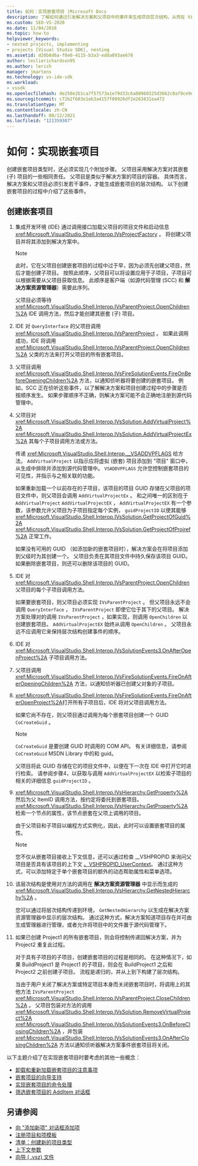 ```yaml
---
title: 如何：实现嵌套项目 |Microsoft Docs
description: 了解如何通过引发解决方案和父项目中的事件来生成项目层次结构，从而在 Visual Studio 中实现嵌套项目。
ms.custom: SEO-VS-2020
ms.date: 11/04/2016
ms.topic: how-to
helpviewer_keywords:
- nested projects, implementing
- projects [Visual Studio SDK], nesting
ms.assetid: d20b8d6a-f0e0-4115-b3a3-edda893ae678
author: leslierichardson95
ms.author: lerich
manager: jmartens
ms.technology: vs-ide-sdk
ms.workload:
- vssdk
ms.openlocfilehash: de258e2b1ca7f57573a1e79d33c6a80960325d3662c8af9ce9e8111a330b6f12
ms.sourcegitcommit: c72b2f603e1eb3a4157f00926df2e263831ea472
ms.translationtype: MT
ms.contentlocale: zh-CN
ms.lasthandoff: 08/12/2021
ms.locfileid: "121359307"
---
```

# <a name="how-to-implement-nested-projects"></a>如何：实现嵌套项目

创建嵌套项目类型时，还必须实现几个附加步骤。 父项目采用解决方案对其嵌套 (子) 项目的一些相同责任。 父项目是类似于解决方案的项目的容器。 具体而言，解决方案和父项目必须引发若干事件，才能生成嵌套项目的层次结构。 以下创建嵌套项目的过程中介绍了这些事件。

## <a name="create-nested-projects"></a>创建嵌套项目

1. 集成开发环境 (IDE) 通过调用接口加载父项目的项目文件和启动信息 <xref:Microsoft.VisualStudio.Shell.Interop.IVsProjectFactory> 。 将创建父项目并将其添加到解决方案中。

    > [!NOTE]
    > 此时，它在父项目创建嵌套项目的过程中过于早，因为必须先创建父项目，然后才能创建子项目。 按照此顺序，父项目可以将设置应用于子项目，子项目可以根据需要从父项目获取信息。 此顺序是客户端（如源代码管理 (SCC) 和 **解决方案资源管理器**）需要此序列。

     父项目必须等待 <xref:Microsoft.VisualStudio.Shell.Interop.IVsParentProject.OpenChildren%2A> IDE 调用方法，然后才能创建其嵌套 (子) 项目。

2. IDE 对 `QueryInterface` 的父项目调用 <xref:Microsoft.VisualStudio.Shell.Interop.IVsParentProject> 。 如果此调用成功，IDE 将调用 <xref:Microsoft.VisualStudio.Shell.Interop.IVsParentProject.OpenChildren%2A> 父类的方法来打开父项目的所有嵌套项目。

3. 父项目调用 <xref:Microsoft.VisualStudio.Shell.Interop.IVsFireSolutionEvents.FireOnBeforeOpeningChildren%2A> 方法，以通知侦听器将要创建的嵌套项目。 例如，SCC 正在侦听这些事件，以了解解决方案和项目创建过程中的步骤是否按顺序发生。 如果步骤顺序不正确，则解决方案可能不会正确地注册到源代码管理中。

4. 父项目对 <xref:Microsoft.VisualStudio.Shell.Interop.IVsSolution.AddVirtualProject%2A> <xref:Microsoft.VisualStudio.Shell.Interop.IVsSolution.AddVirtualProjectEx%2A> 其每个子项目调用方法或方法。

     传递 <xref:Microsoft.VisualStudio.Shell.Interop.__VSADDVPFLAGS> 给方法， `AddVirtualProject` 以指示应将虚拟 (嵌套) 项目添加到 "项目" 窗口中，从生成中排除并添加到源代码管理中。 `VSADDVPFLAGS` 允许您控制嵌套项目的可见性，并指示与之相关联的功能。

     如果重新加载一个以前存在的子项目，该项目的项目 GUID 存储在父项目的项目文件中，则父项目会调用 `AddVirtualProjectEx` 。 和之间唯一的区别在于 `AddVirtualProject` `AddVirtualProjectEX` ， `AddVirtualProjectEX` 有一个参数，该参数允许父项目为子项目指定每个实例， `guidProjectID` 以使其能够 <xref:Microsoft.VisualStudio.Shell.Interop.IVsSolution.GetProjectOfGuid%2A> <xref:Microsoft.VisualStudio.Shell.Interop.IVsSolution.GetProjectOfProjref%2A> 正常工作。

     如果没有可用的 GUID （如添加新的嵌套项目时），解决方案会在将项目添加到父级时为其创建一个。 父项目负责在其项目文件中持久保存该项目 GUID。 如果删除嵌套项目，则还可以删除该项目的 GUID。

5. IDE 对 <xref:Microsoft.VisualStudio.Shell.Interop.IVsParentProject.OpenChildren> 父项目的每个子项目调用方法。

     如果要嵌套项目，则父项目必须实现 `IVsParentProject` 。 但父项目永远不会调用 `QueryInterface` ， `IVsParentProject` 即使它位于其下的父项目。 解决方案处理对的调用 `IVsParentProject` ，如果实现，则调用 `OpenChildren` 以创建嵌套项目。 `AddVirtualProjectEX` 始终从调用 `OpenChildren` 。 父项目永远不应调用它来保持层次结构创建事件的顺序。

6. IDE 对 <xref:Microsoft.VisualStudio.Shell.Interop.IVsSolutionEvents3.OnAfterOpenProject%2A> 子项目调用方法。

7. 父项目调用 <xref:Microsoft.VisualStudio.Shell.Interop.IVsFireSolutionEvents.FireOnAfterOpeningChildren%2A> 方法，以通知侦听器已创建父对象的子项目。

8. <xref:Microsoft.VisualStudio.Shell.Interop.IVsFireSolutionEvents.FireOnAfterOpenProject%2A>打开所有子项目后，IDE 将对父项目调用方法。

     如果它尚不存在，则父项目通过调用为每个嵌套项目创建一个 GUID `CoCreateGuid` 。

    > [!NOTE]
    > `CoCreateGuid` 是要创建 GUID 时调用的 COM API。 有关详细信息，请参阅 `CoCreateGuid` MSDN Library 中的和 guid。

     父项目将此 GUID 存储在它的项目文件中，以便在下一次在 IDE 中打开它时进行检索。 请参阅步骤4，以获取与调用 `AddVirtualProjectEX` 以检索子项目的相关的详细信息 `guidProjectID` 。

9. <xref:Microsoft.VisualStudio.Shell.Interop.IVsHierarchy.GetProperty%2A>然后为父 ItemID 调用方法，按约定将委托到嵌套项目。 <xref:Microsoft.VisualStudio.Shell.Interop.IVsHierarchy.GetProperty%2A>检索一个节点的属性，该节点嵌套在父项上调用的项目。

     由于父项目和子项目以编程方式实例化，因此，此时可以设置嵌套项目的属性。

    > [!NOTE]
    > 您不仅从嵌套项目接收上下文信息，还可以通过检查 __VSHPROPID 来询问父项目是否具有该项目的上下文 [。VSHPROPID_UserContext](<xref:Microsoft.VisualStudio.Shell.Interop.__VSHPROPID.VSHPROPID_UserContext>)。 通过这种方式，可以添加特定于单个嵌套项目的额外的动态帮助属性和菜单选项。

10. 该层次结构是使用对方法的调用在 **解决方案资源管理器** 中显示而生成的 <xref:Microsoft.VisualStudio.Shell.Interop.IVsHierarchy.GetNestedHierarchy%2A> 。

     您可以通过将层次结构传递到环境， `GetNestedHierarchy` 以生成在解决方案资源管理器中显示的层次结构。 通过这种方式，解决方案知道项目存在并可由生成管理器进行管理，或者允许将项目中的文件置于源代码管理下。

11. 如果已创建 Project1 的所有嵌套项目，则会将控制传递回解决方案，并为 Project2 重复此过程。

     对于具有子项目的子项目，创建嵌套项目的过程是相同的。 在这种情况下，如果 BuildProject1 是 Project1 的子项目，则会在 BuildProject1 之后和 Project2 之前创建子项目。 流程是递归的，并从上到下构建了层次结构。

     当由于用户关闭了解决方案或特定项目本身而关闭嵌套项目时，将调用上的其他方法 `IVsParentProject` <xref:Microsoft.VisualStudio.Shell.Interop.IVsParentProject.CloseChildren%2A> 。 父项目包装对方法的调用 <xref:Microsoft.VisualStudio.Shell.Interop.IVsSolution.RemoveVirtualProject%2A> <xref:Microsoft.VisualStudio.Shell.Interop.IVsSolutionEvents3.OnBeforeClosingChildren%2A> ，并包装 <xref:Microsoft.VisualStudio.Shell.Interop.IVsSolutionEvents3.OnAfterClosingChildren%2A> 方法以通知侦听器解决方案事件嵌套项目将关闭。

以下主题介绍了在实现嵌套项目时要考虑的其他一些概念：

- [卸载和重新加载嵌套项目的注意事项](../../extensibility/internals/considerations-for-unloading-and-reloading-nested-projects.md)
- [嵌套项目的向导支持](../../extensibility/internals/wizard-support-for-nested-projects.md)
- [实现嵌套项目的命令处理](../../extensibility/internals/implementing-command-handling-for-nested-projects.md)
- [筛选嵌套项目的 AddItem 对话框](../../extensibility/internals/filtering-the-additem-dialog-box-for-nested-projects.md)

## <a name="see-also"></a>另请参阅

- [向 "添加新项" 对话框添加项](../../extensibility/internals/adding-items-to-the-add-new-item-dialog-boxes.md)
- [注册项目和项模板](../../extensibility/internals/registering-project-and-item-templates.md)
- [清单：创建新的项目类型](../../extensibility/internals/checklist-creating-new-project-types.md)
- [上下文参数](../../extensibility/internals/context-parameters.md)
- [向导 ( .vsz) 文件](../../extensibility/internals/wizard-dot-vsz-file.md)
